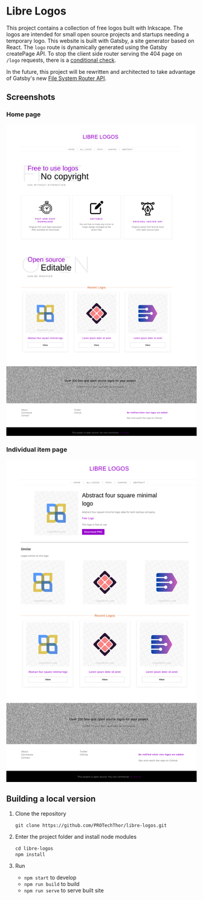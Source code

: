 # Libre Logos

This project contains a collection of free logos built with Inkscape.
The logos are intended for small open source projects and startups needing a temporary logo.
This website is built with Gatsby, a site generator based on React. The `logo` route is dynamically generated using the Gatsby createPage API. To stop the client side router serving the 404 page on `/logo` requests, there is a [conditional check](./src/pages/404.js).

In the future, this project will be rewritten and architected to take advantage of Gatsby's new [File System Router API](https://www.gatsbyjs.com/docs/reference/routing/creating-routes/#using-the-file-system-route-api).

## Screenshots

### Home page
![](screenshot.png)

### Individual item page
![](screenshot1.png)

## Building a local version

1. Clone the repository

    ``` 
    git clone https://github.com/PROTechThor/libre-logos.git
    ```
2. Enter the project folder and install node modules

    ``` 
    cd libre-logos
    npm install 
    ```
3. Run
    - `npm start` to develop
    - `npm run build` to build
    - `npm run serve` to serve built site
